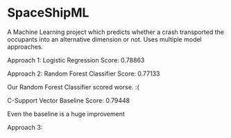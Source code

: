 # SpaceShipML
A Machine Learning project which predicts whether a crash transported the occupants into an alternative dimension or not. Uses multiple model approaches.

Approach 1: Logistic Regression
             Score: 0.78863
             
Approach 2: Random Forest Classifier
            Score: 0.77133

Our Random Forest Classifier scored worse. :(

C-Support Vector Baseline
            Score: 0.79448

Even the baseline is a huge improvement

Approach 3:
